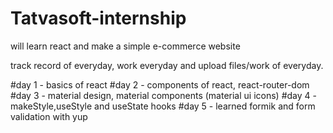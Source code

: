 # Tatvasoft-internship

will learn react and make a simple e-commerce website

track record of everyday, work everyday and upload files/work of everyday.

#day 1 - basics of react
#day 2 - components of react, react-router-dom
#day 3 - material design, material components (material ui icons)
#day 4 - makeStyle,useStyle and useState hooks
#day 5 - learned formik and form validation with yup
